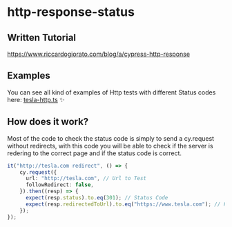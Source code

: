 # http-response-status

## Written Tutorial

https://www.riccardogiorato.com/blog/a/cypress-http-response

## Examples
You can see all kind of examples of Http tests with different Status codes here: [tesla-http.ts](/cypress/integration/tesla-http.ts) ✨

## How does it work? 

Most of the code to check the status code is simply to send a cy.request without redirects, with this code you will be able to check if the server is redering to the correct page and if the status code is correct.

```typescript
it("http://tesla.com redirect", () => {
    cy.request({
      url: "http://tesla.com", // Url to Test
      followRedirect: false,
    }).then((resp) => {
      expect(resp.status).to.eq(301); // Status Code
      expect(resp.redirectedToUrl).to.eq("https://www.tesla.com"); // Final Redirect Url
    });
});
```
